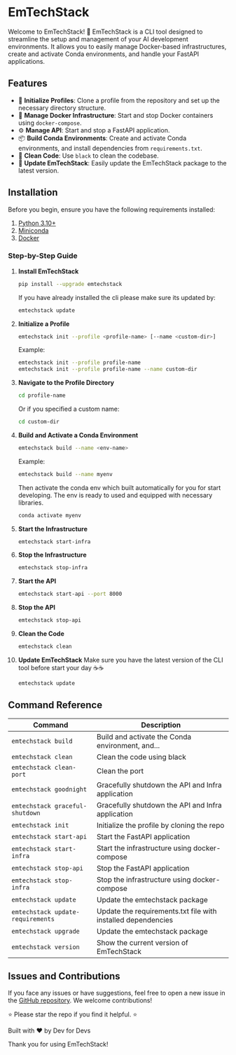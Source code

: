 
# EmTechStack

Welcome to EmTechStack! 🎉 EmTechStack is a CLI tool designed to streamline the setup and management of your AI development environments. It allows you to easily manage Docker-based infrastructures, create and activate Conda environments, and handle your FastAPI applications.

## Features

- 🚀 **Initialize Profiles**: Clone a profile from the repository and set up the necessary directory structure.
- 🐳 **Manage Docker Infrastructure**: Start and stop Docker containers using `docker-compose`.
- ⚙️ **Manage API**: Start and stop a FastAPI application.
- 📦 **Build Conda Environments**: Create and activate Conda environments, and install dependencies from `requirements.txt`.
- 🧹 **Clean Code**: Use `black` to clean the codebase.
- 🔄 **Update EmTechStack**: Easily update the EmTechStack package to the latest version.

## Installation

Before you begin, ensure you have the following requirements installed:

1. [Python 3.10+](https://www.python.org/downloads/)
2. [Miniconda](https://docs.conda.io/en/latest/miniconda.html)
3. [Docker](https://docs.docker.com/get-docker/)

### Step-by-Step Guide

1. **Install EmTechStack**

    ```sh
    pip install --upgrade emtechstack
    ```

    If you have already installed the cli please make sure its updated by:

    ```sh
    emtechstack update
    ```


2. **Initialize a Profile**

    ```sh
    emtechstack init --profile <profile-name> [--name <custom-dir>]
    ```

    Example:

    ```sh
    emtechstack init --profile profile-name
    emtechstack init --profile profile-name --name custom-dir
    ```

3. **Navigate to the Profile Directory**

    ```sh
    cd profile-name
    ```

    Or if you specified a custom name:

    ```sh
    cd custom-dir
    ```

4. **Build and Activate a Conda Environment**

    ```sh
    emtechstack build --name <env-name>
    ```

    Example:

    ```sh
    emtechstack build --name myenv
    ```

    Then activate the conda env which built automatically for you for start developing. The env is ready to used and equipped with necessary libraries.

    ```sh
    conda activate myenv
    ```

5. **Start the Infrastructure**

    ```sh
    emtechstack start-infra
    ```

6. **Stop the Infrastructure**

    ```sh
    emtechstack stop-infra
    ```

7. **Start the API**

    ```sh
    emtechstack start-api --port 8000
    ```

8. **Stop the API**

    ```sh
    emtechstack stop-api
    ```

9. **Clean the Code**

    ```sh
    emtechstack clean
    ```

10. **Update EmTechStack**
    Make sure you have the latest version of the CLI tool before start your day ☕☕

    ```sh
    emtechstack update
    ```


## Command Reference

| Command                        | Description                                                         |
|--------------------------------|---------------------------------------------------------------------|
| `emtechstack build`            | Build and activate the Conda environment, and...                    |
| `emtechstack clean`            | Clean the code using black                                          |
| `emtechstack clean-port`       | Clean the port                                                      |
| `emtechstack goodnight`        | Gracefully shutdown the API and Infra application                   |
| `emtechstack graceful-shutdown`| Gracefully shutdown the API and Infra application                   |
| `emtechstack init`             | Initialize the profile by cloning the repo                          |
| `emtechstack start-api`        | Start the FastAPI application                                       |
| `emtechstack start-infra`      | Start the infrastructure using docker-compose                       |
| `emtechstack stop-api`         | Stop the FastAPI application                                        |
| `emtechstack stop-infra`       | Stop the infrastructure using docker-compose                        |
| `emtechstack update`           | Update the emtechstack package                                      |
| `emtechstack update-requirements`| Update the requirements.txt file with installed dependencies       |
| `emtechstack upgrade`          | Update the emtechstack package                                      |
| `emtechstack version`          | Show the current version of EmTechStack                             |



## Issues and Contributions

If you face any issues or have suggestions, feel free to open a new issue in the [GitHub repository](https://github.com/emtechstack/emtechstack/issues). We welcome contributions!

⭐ Please star the repo if you find it helpful. ⭐

Built with ❤️ by Dev for Devs

Thank you for using EmTechStack!
